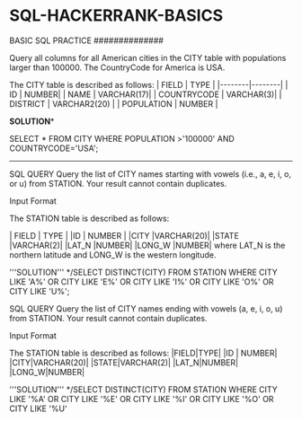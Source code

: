 # SQL-HACKERRANK-BASICS
BASIC SQL PRACTICE
##############

Query all columns for all American cities in the CITY table with populations larger than 100000. The CountryCode for America is USA.


The CITY table is described as follows:
| FIELD  |  TYPE  |
|--------|--------|
|  ID    |  NUMBER|
| NAME   | VARCHAR(17)|
| COUNTRYCODE | VARCHAR(3)|
| DISTRICT |  VARCHAR2(20) |
| POPULATION | NUMBER |

******SOLUTION*******


SELECT * FROM CITY WHERE POPULATION >'100000' AND COUNTRYCODE='USA';


































--------------------------------------------------------------------------------------------------------------------------------------------------------


SQL QUERY 
Query the list of CITY names starting with vowels (i.e., a, e, i, o, or u) from STATION. Your result cannot contain duplicates.

Input Format

The STATION table is described as follows:

|  FIELD  |  TYPE  |
|ID       | NUMBER |
|CITY     |VARCHAR(20)|
|STATE    |VARCHAR(2)|
|LAT_N    |NUMBER|
|LONG_W   |NUMBER|
where LAT_N is the northern latitude and LONG_W is the western longitude.

'''SOLUTION'''
*/SELECT DISTINCT(CITY) FROM STATION
WHERE CITY LIKE 'A%' OR CITY LIKE 'E%' OR CITY LIKE 'I%' OR CITY LIKE 'O%' OR CITY LIKE 'U%';


SQL QUERY 
Query the list of CITY names ending with vowels (a, e, i, o, u) from STATION. Your result cannot contain duplicates.

Input Format

The STATION table is described as follows:
|FIELD|TYPE|
|ID | NUMBER|
|CITY|VARCHAR(20)|
|STATE|VARCHAR(2)|
|LAT_N|NUMBER|
|LONG_W|NUMBER|

'''SOLUTION'''
*/SELECT DISTINCT(CITY) 
FROM STATION
WHERE CITY LIKE '%A' OR CITY LIKE '%E' OR CITY LIKE '%I' OR CITY LIKE '%O' OR CITY LIKE '%U'

